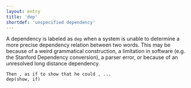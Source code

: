 ```yaml
---
layout: entry
title: 'dep'
shortdef: 'unspecified dependency'
---
```


A dependency is labeled as `dep` when a system is unable to
determine a more precise dependency relation between two words.  This
may be because of a weird grammatical construction, a limitation in
software (e.g. the Stanford Dependency conversion), a parser error, or
because of an unresolved long distance dependency.

~~~ sdparse
Then , as if to show that he could , ...
dep(show, if)
~~~
